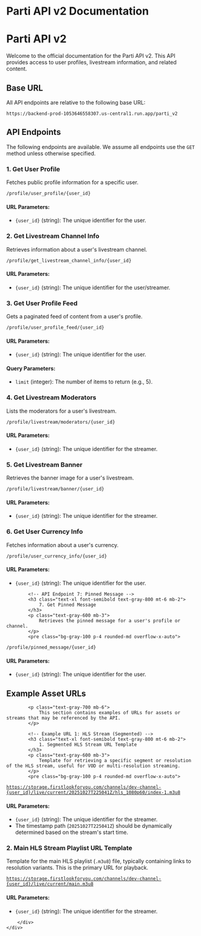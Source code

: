 <!DOCTYPE html>
<html lang="en">


<body class="bg-gray-100 min-h-screen py-10 px-4 sm:px-6 lg:px-8">
    <!-- Main content container, styled like a GitHub README file view -->
    <div class="max-w-4xl mx-auto bg-white border border-gray-300 rounded-lg shadow-sm overflow-hidden">
        <!-- Header bar (optional, mimics the file header) -->
        <div class="bg-gray-50 px-5 py-3 border-b border-gray-200">
            <h1 class="text-xl font-semibold text-gray-800">Parti API v2 Documentation</h1>
        </div>
        <div class="p-6 md:p-8">
            <h1 class="text-3xl font-bold text-gray-900 border-b border-gray-200 pb-3 mb-6">
                Parti API v2
            </h1>
            <p class="text-gray-700 leading-relaxed mb-6">
                Welcome to the official documentation for the Parti API v2. This API provides access to user profiles, livestream information, and related content.
            </p>
            <h2 class="text-2xl font-semibold text-gray-900 border-b border-gray-200 pb-2 mt-8 mb-4">
                Base URL
            </h2>
            <p class="text-gray-700 mb-2">All API endpoints are relative to the following base URL:</p>
            <pre class="bg-gray-100 p-4 rounded-md overflow-x-auto">
<code class="font-mono text-sm text-gray-800">https://backend-prod-1053646558307.us-central1.run.app/parti_v2</code></pre>
            <h2 class="text-2xl font-semibold text-gray-900 border-b border-gray-200 pb-2 mt-8 mb-4">
                API Endpoints
            </h2>
            <p class="text-gray-700 mb-6">
                The following endpoints are available. We assume all endpoints use the <code class="bg-gray-200 rounded px-1.5 py-0.5 font-mono text-sm">GET</code> method unless otherwise specified.
            </p>
            <!-- API Endpoint 1: User Profile -->
            <h3 class="text-xl font-semibold text-gray-800 mt-6 mb-2">
                1. Get User Profile
            </h3>
            <p class="text-gray-600 mb-3">
                Fetches public profile information for a specific user.
            </p>
            <pre class="bg-gray-100 p-4 rounded-md overflow-x-auto">
<code class="font-mono text-sm text-gray-800">/profile/user_profile/{user_id}</code></pre>
            <h4 class="font-semibold text-gray-700 mt-3 mb-1">URL Parameters:</h4>
            <ul class="list-disc list-inside text-gray-700">
                <li><code class="bg-gray-200 rounded px-1.5 py-0.5 font-mono text-sm">{user_id}</code> (string): The unique identifier for the user.</li>
            </ul>
            <!-- API Endpoint 2: Livestream Channel Info -->
            <h3 class="text-xl font-semibold text-gray-800 mt-6 mb-2">
                2. Get Livestream Channel Info
            </h3>
            <p class="text-gray-600 mb-3">
                Retrieves information about a user's livestream channel.
            </p>
            <pre class="bg-gray-100 p-4 rounded-md overflow-x-auto">
<code class="font-mono text-sm text-gray-800">/profile/get_livestream_channel_info/{user_id}</code></pre>
            <h4 class="font-semibold text-gray-700 mt-3 mb-1">URL Parameters:</h4>
            <ul class="list-disc list-inside text-gray-700">
                <li><code class="bg-gray-200 rounded px-1.5 py-0.5 font-mono text-sm">{user_id}</code> (string): The unique identifier for the user/streamer.</li>
            </ul>
            <!-- API Endpoint 3: User Profile Feed -->
            <h3 class="text-xl font-semibold text-gray-800 mt-6 mb-2">
                3. Get User Profile Feed
            </h3>
            <p class="text-gray-600 mb-3">
                Gets a paginated feed of content from a user's profile.
            </p>
            <pre class="bg-gray-100 p-4 rounded-md overflow-x-auto">
<code class="font-mono text-sm text-gray-800">/profile/user_profile_feed/{user_id}</code></pre>
            <h4 class="font-semibold text-gray-700 mt-3 mb-1">URL Parameters:</h4>
            <ul class="list-disc list-inside text-gray-700">
                <li><code class="bg-gray-200 rounded px-1.5 py-0.5 font-mono text-sm">{user_id}</code> (string): The unique identifier for the user.</li>
            </ul>
            <h4 class="font-semibold text-gray-700 mt-3 mb-1">Query Parameters:</h4>
            <ul class="list-disc list-inside text-gray-700">
                <li><code class="bg-gray-200 rounded px-1.5 py-0.5 font-mono text-sm">limit</code> (integer): The number of items to return (e.g., 5).</li>
            </ul>
            <!-- API Endpoint 4: Livestream Moderators -->
            <h3 class="text-xl font-semibold text-gray-800 mt-6 mb-2">
                4. Get Livestream Moderators
            </h3>
            <p class="text-gray-600 mb-3">
                Lists the moderators for a user's livestream.
            </p>
            <pre class="bg-gray-100 p-4 rounded-md overflow-x-auto">
<code class="font-mono text-sm text-gray-800">/profile/livestream/moderators/{user_id}</code></pre>
            <h4 class="font-semibold text-gray-700 mt-3 mb-1">URL Parameters:</h4>
            <ul class="list-disc list-inside text-gray-700">
                <li><code class="bg-gray-200 rounded px-1.5 py-0.5 font-mono text-sm">{user_id}</code> (string): The unique identifier for the streamer.</li>
            </ul>
            <!-- API Endpoint 5: Livestream Banner -->
            <h3 class="text-xl font-semibold text-gray-800 mt-6 mb-2">
                5. Get Livestream Banner
            </h3>
            <p class="text-gray-600 mb-3">
                Retrieves the banner image for a user's livestream.
            </p>
            <pre class="bg-gray-100 p-4 rounded-md overflow-x-auto">
<code class="font-mono text-sm text-gray-800">/profile/livestream/banner/{user_id}</code></pre>
            <h4 class="font-semibold text-gray-700 mt-3 mb-1">URL Parameters:</h4>
            <ul class="list-disc list-inside text-gray-700">
                <li><code class="bg-gray-200 rounded px-1.5 py-0.5 font-mono text-sm">{user_id}</code> (string): The unique identifier for the streamer.</li>
            </ul>
            <!-- API Endpoint 6: User Currency Info -->
            <h3 class="text-xl font-semibold text-gray-800 mt-6 mb-2">
                6. Get User Currency Info
            </h3>
            <p class="text-gray-600 mb-3">
                Fetches information about a user's currency.
            </p>
            <pre class="bg-gray-100 p-4 rounded-md overflow-x-auto">
<code class="font-mono text-sm text-gray-800">/profile/user_currency_info/{user_id}</code></pre>
            <h4 class="font-semibold text-gray-700 mt-3 mb-1">URL Parameters:</h4>
            <ul class="list-disc list-inside text-gray-700">
                <li><code class="bg-gray-200 rounded px-1.5 py-0.5 font-mono text-sm">{user_id}</code> (string): The unique identifier for the user.</li>
            </ul>

            <!-- API Endpoint 7: Pinned Message -->
            <h3 class="text-xl font-semibold text-gray-800 mt-6 mb-2">
                7. Get Pinned Message
            </h3>
            <p class="text-gray-600 mb-3">
                Retrieves the pinned message for a user's profile or channel.
            </p>
            <pre class="bg-gray-100 p-4 rounded-md overflow-x-auto">
<code class="font-mono text-sm text-gray-800">/profile/pinned_message/{user_id}</code></pre>
            <h4 class="font-semibold text-gray-700 mt-3 mb-1">URL Parameters:</h4>
            <ul class="list-disc list-inside text-gray-700">
                <li><code class="bg-gray-200 rounded px-1.5 py-0.5 font-mono text-sm">{user_id}</code> (string): The unique identifier for the user.</li>
            </ul>
            <h2 class="text-2xl font-semibold text-gray-900 border-b border-gray-200 pb-2 mt-8 mb-4">
                Example Asset URLs
            </h2>

            <p class="text-gray-700 mb-6">
                This section contains examples of URLs for assets or streams that may be referenced by the API.
            </p>

            <!-- Example URL 1: HLS Stream (Segmented) -->
            <h3 class="text-xl font-semibold text-gray-800 mt-6 mb-2">
                1. Segmented HLS Stream URL Template
            </h3>
            <p class="text-gray-600 mb-3">
                Template for retrieving a specific segment or resolution of the HLS stream, useful for VOD or multi-resolution streaming.
            </p>
            <pre class="bg-gray-100 p-4 rounded-md overflow-x-auto">
<code class="font-mono text-sm text-gray-800">https://storage.firstlookforyou.com/channels/dev-channel-{user_id}/live/current/20251027T225041Z/hls_1080p60/index-1.m3u8</code></pre>
            <h4 class="font-semibold text-gray-700 mt-3 mb-1">URL Parameters:</h4>
            <ul class="list-disc list-inside text-gray-700">
                <li><code class="bg-gray-200 rounded px-1.5 py-0.5 font-mono text-sm">{user_id}</code> (string): The unique identifier for the streamer.</li>
                <li>The timestamp path (`20251027T225041Z`) should be dynamically determined based on the stream's start time.</li>
            </ul>
            <!-- Example URL 2: HLS Stream (Main Playlist) -->
            <h3 class="text-xl font-semibold text-gray-800 mt-6 mb-2">
                2. Main HLS Stream Playlist URL Template
            </h3>
            <p class="text-gray-600 mb-3">
                Template for the main HLS playlist (`.m3u8`) file, typically containing links to resolution variants. This is the primary URL for playback.
            </p>
            <pre class="bg-gray-100 p-4 rounded-md overflow-x-auto">
<code class="font-mono text-sm text-gray-800">https://storage.firstlookforyou.com/channels/dev-channel-{user_id}/live/current/main.m3u8</code></pre>
            <h4 class="font-semibold text-gray-700 mt-3 mb-1">URL Parameters:</h4>
            <ul class="list-disc list-inside text-gray-700">
                <li><code class="bg-gray-200 rounded px-1.5 py-0.5 font-mono text-sm">{user_id}</code> (string): The unique identifier for the streamer.</li>
            </ul>

        </div>
    </div>

</body>
</html>
